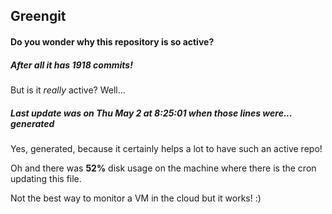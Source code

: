 ## Greengit

#### Do you wonder why this repository is so active?

##### After all it has 1918 commits!

But is it *really* active? Well...

##### Last update was on Thu May 2 at 8:25:01 when those lines were... generated

Yes, generated, because it certainly helps a lot to have such an active repo!

Oh and there was **52%** disk usage on the machine
where there is the cron updating this file.

Not the best way to monitor a VM in the cloud but it works! :)
